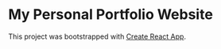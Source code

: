 # My Personal Portfolio Website

This project was bootstrapped with [Create React App](https://github.com/facebook/create-react-app).
